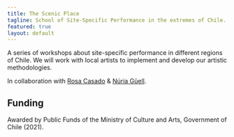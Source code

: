 ```yaml
---
title: The Scenic Place
tagline: School of Site-Specific Performance in the extremes of Chile.
featured: true
layout: default
---
```


A series of workshops about site-specific performance in different regions of Chile. We will work with local artists to implement and develop our artistic methodologies.

In collaboration with [Rosa Casado](http://somethingshappen.com) & [Núria Güell](https://www.nuriaguell.com).

## Funding

Awarded by Public Funds of the Ministry of Culture and Arts, Government of Chile (2021).
